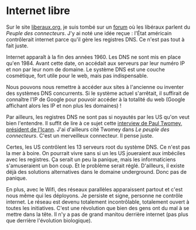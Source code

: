 # Internet libre

Sur le site [liberaux.org](http://www.liberaux.org), je suis tombé sur un [forum](http://www.liberaux.org/index.php?showtopic=26318&pid=153331&st=0&#entry153331) où les libéraux parlent du *Peuple des connecteurs*. J'y ai noté une idée reçue : l'État américain contrôlerait internet parce qu'il gère les registres DNS. Ce n'est pas tout à fait juste.

Internet apparaît à la fin des années 1960. Les DNS ne sont mis en place qu'en 1984. Avant cette date, on accédait aux serveurs par leur numéro IP et non par leur nom de domaine. Le système DNS est une couche cosmétique, fort utile pour le web, mais pas indispensable.

Nous pouvons nous remettre à accéder aux sites à l'ancienne ou inventer des systèmes DNS concurrents. Si le système actuel s'arrêtait, il suffirait de connaître l'IP de Google pour pouvoir accéder à la totalité du web (Google affichant alors les IP et non plus les domaines) !

Par ailleurs, les registres DNS ne sont pas si noyautés par les US qu'on veut bien l'entendre. Il suffit de lire à ce sujet cette [interview de Paul Twomey, président de l'Icann](http://www.zdnet.fr/actualites/internet/0,%2039020774,%2039287080,%2000.htm). J'ai d'ailleurs cité Twomey dans *Le peuple des connecteurs*. C'est un merveilleux connecteur. Il pense juste.

Certes, les US contrôlent les 13 serveurs root du système DNS. Ce n'est pas la mer à boire. On pourrait vivre sans si un les US joueraient aux imbéciles avec les registres. Ça serait un peu la panique, mais les informaticiens s'amuseraient un bon coup. Et le problème serait réglé. D'ailleurs, il existe déjà des solutions alternatives dans le domaine underground. Donc pas de panique.

En plus, avec le Wifi, des réseaux parallèles apparaissent partout et c'est nous même qui les déployons. Je persiste et signe, personne ne contrôle internet. Le réseau est devenu totalement incontrôlable, totalement ouvert à toutes les initiatives. C'est une révolution que bien des gens ont du mal à se mettre dans la tête. Il n'y a pas de grand manitou derrière internet (pas plus que derrière l'évolution biologique).
